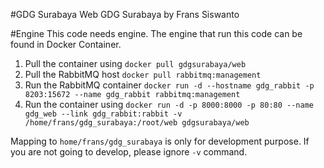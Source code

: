 #GDG Surabaya
Web GDG Surabaya by Frans Siswanto 

#Engine
This code needs engine. The engine that run this code can be found in Docker Container.

1. Pull the container using `docker pull gdgsurabaya/web`
2. Pull the RabbitMQ host `docker pull rabbitmq:management`
3. Run the RabbitMQ container `docker run -d --hostname gdg_rabbit -p 8203:15672 --name gdg_rabbit rabbitmq:management`
4. Run the container using `docker run -d -p 8000:8000 -p 80:80 --name gdg_web --link gdg_rabbit:rabbit -v /home/frans/gdg_surabaya:/root/web gdgsurabaya/web`

Mapping to `home/frans/gdg_surabaya` is only for development purpose. If you are not going to develop, please ignore `-v` command.
